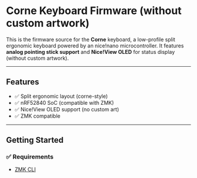 # Corne Keyboard Firmware (without custom artwork)

This is the firmware source for the **Corne** keyboard, a low-profile split ergonomic keyboard powered by an nice!nano microcontroller. It features **analog pointing stick support** and **Nice!View OLED** for status display (without custom artwork).

---

## Features

- ✅ Split ergonomic layout (corne-style)
- ✅ nRF52840 SoC (compatible with ZMK)
- ✅ Nice!View OLED support (no custom art)
- ✅ ZMK compatible

---

## Getting Started

### ✅ Requirements

- [ZMK CLI](https://zmk.dev/docs/keymaps)


